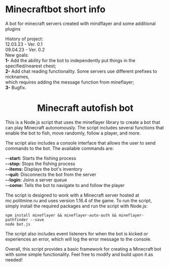 # Minecraftbot short info
A bot for minecraft servers created with mindflayer and some additional plugins

History of project: <br>
12.03.23 - Ver. 0.1 <br>
09.04.23 - Ver. 0.2 <br>
New goals:<br>
<strong>1-</strong> Add the ability for the bot to independently put things in the specified/nearest chest;<br>
<strong>2-</strong> Add chat reading functionality. Some servers use different prefixes to nicknames, <br>
which requires adding the message function from mineflayer; <br>
<strong>3-</strong> Bugfix.

<h1 align="center">Minecraft autofish bot</h1> 

This is a Node.js script that uses the mineflayer library to create a bot that can play Minecraft autonomously. The script includes several functions that enable the bot to fish, move randomly, follow a player, and more.

The script also includes a console interface that allows the user to send commands to the bot. The available commands are:

<strong>--start:</strong> Starts the fishing process <br>
<strong>--stop:</strong> Stops the fishing process <br>
<strong>--items:</strong> Displays the bot's inventory <br>
<strong>--quit:</strong> Disconnects the bot from the server <br>
<strong>--login:</strong> Joins a server queue  <br>
<strong>--come:</strong> Tells the bot to navigate to and follow the player  <br>

The script is designed to work with a Minecraft server hosted at mc.politmine.ru and uses version 1.16.4 of the game. To run the script, simply install the required packages and run the script with Node.js:
```
npm install mineflayer && mineflayer-auto-auth && mineflayer-pathfinder --save
node bot.js
```
The script also includes event listeners for when the bot is kicked or experiences an error, which will log the error message to the console.

Overall, this script provides a basic framework for creating a Minecraft bot with some simple functionality. Feel free to modify and build upon it as needed!
